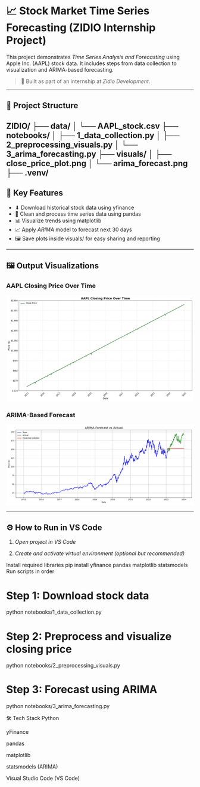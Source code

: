 # 📈 Stock Market Time Series Forecasting (ZIDIO Internship Project)

This project demonstrates *Time Series Analysis and Forecasting* using Apple Inc. (AAPL) stock data. It includes steps from data collection to visualization and ARIMA-based forecasting.

> 🧠 Built as part of an internship at *Zidio Development*.

---

## 📁 Project Structure

ZIDIO/
├── data/
│ └── AAPL_stock.csv
├── notebooks/
│ ├── 1_data_collection.py
│ ├── 2_preprocessing_visuals.py
│ └── 3_arima_forecasting.py
├── visuals/
│ ├── close_price_plot.png
│ └── arima_forecast.png
├── .venv/
---

## 📌 Key Features

- ⬇ Download historical stock data using yfinance
- 🧹 Clean and process time series data using pandas
- 📊 Visualize trends using matplotlib
- 📈 Apply *ARIMA* model to forecast next 30 days
- 🖼 Save plots inside visuals/ for easy sharing and reporting

---

## 🖼 Output Visualizations

### AAPL Closing Price Over Time

![Closing Price](visuals/close_price_plot.png)

### ARIMA-Based Forecast

![ARIMA Forecast](visuals/arima_forecast.png)

---

## ⚙ How to Run in VS Code

1. *Open project in VS Code*

2. *Create and activate virtual environment (optional but recommended)*

Install required libraries
pip install yfinance pandas matplotlib statsmodels
Run scripts in order
# Step 1: Download stock data
python notebooks/1_data_collection.py

# Step 2: Preprocess and visualize closing price
python notebooks/2_preprocessing_visuals.py

# Step 3: Forecast using ARIMA
python notebooks/3_arima_forecasting.py

🛠 Tech Stack
Python

yFinance

pandas

matplotlib

statsmodels (ARIMA)

Visual Studio Code (VS Code)
